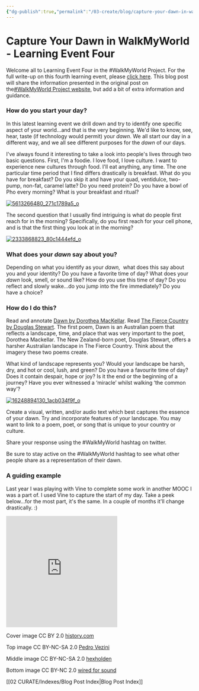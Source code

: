 ```yaml
---
{"dg-publish":true,"permalink":"/03-create/blog/capture-your-dawn-in-walk-my-world-learning-event-four/","title":"Capture Your Dawn in #WalkMyWorld - Learning Event Four","tags":["walkmyworld"]}
---
```


# Capture Your Dawn in WalkMyWorld - Learning Event Four

Welcome all to Learning Event Four in the #WalkMyWorld Project. For the full write-up on this fourth learning event, please [click here](http://bit.ly/walk2015LE4). This blog post will share the information presented in the original post on the[#WalkMyWorld Project website](https://sites.google.com/site/walkmyworldproject/), but add a bit of extra information and guidance.

### How do you start your day?

In this latest learning event we drill down and try to identify one specific aspect of your world...and that is the very beginning. We'd like to know, see, hear, taste (if technology would permit) your _dawn_. We all start our day in a different way, and we all see different purposes for the _dawn_ of our days.

I've always found it interesting to take a look into people's lives through two basic questions. First, I'm a foodie. I love food, I love culture. I want to experience new cultures through food. I'll eat anything, any time. The one particular time period that I find differs drastically is breakfast. What do you have for breakfast? Do you skip it and have your quad, ventidulce, two-pump, non-fat, caramel latte? Do you need protein? Do you have a bowl of Pho every morning? What is your breakfast and ritual?

[![5613266480_271c1789a5_o](images/5613266480_271c1789a5_o-300x276.jpg)](http://wiobyrne.com/wp-content/uploads/2015/02/5613266480_271c1789a5_o.jpg)

The second question that I usually find intriguing is what do people first reach for in the morning? Specifically, do you first reach for your cell phone, and is that the first thing you look at in the morning?

[![2333868823_80c1444efd_o](images/2333868823_80c1444efd_o-300x225.jpg)](http://wiobyrne.com/wp-content/uploads/2015/02/2333868823_80c1444efd_o.jpg)

### What does your _dawn_ say about you?

Depending on what you identify as your _dawn,_  what does this say about you and your identity? Do you have a favorite time of day? What does your _dawn_ look, smell, or sound like? How do you use this time of day? Do you reflect and slowly wake...do you jump into the fire immediately? Do you have a choice?

### How do I do this?

Read and annotate [Dawn by Dorothea MacKellar](http://genius.com/W-ian-obyrne-dorothea-mackellars-dawn-annotated). Read [The Fierce Country by Douglas Stewart](http://www.poetrylibrary.edu.au/poets/stewart-douglas/1-the-fierce-country-0342025#). The first poem, Dawn is an Australian poem that reflects a landscape, time, and place that was very important to the poet, Dorothea Mackellar. The New Zealand-born poet, Douglas Stewart, offers a harsher Australian landscape in The Fierce Country. Think about the imagery these two poems create.

What kind of landscape represents you? Would your landscape be harsh, dry, and hot or cool, lush, and green? Do you have a favourite time of day? Does it contain despair, hope or joy? Is it the end or the beginning of a journey? Have you ever witnessed a ‘miracle’ whilst walking ‘the common way’?

[![16248894130_1acb034f9f_o](images/16248894130_1acb034f9f_o-300x205.jpg)](http://wiobyrne.com/wp-content/uploads/2015/02/16248894130_1acb034f9f_o.jpg)

Create a visual, written, and/or audio text which best captures the essence of your dawn. Try and incorporate features of your landscape. You may want to link to a poem, poet, or song that is unique to your country or culture.

Share your response using the #WalkMyWorld hashtag on twitter.

Be sure to stay active on the #WalkMyWorld hashtag to see what other people share as a representation of their dawn.

### A guiding example

Last year I was playing with Vine to complete some work in another MOOC I was a part of. I used Vine to capture the start of my day. Take a peek below...for the most part, it's the same. In a couple of months it'll change drastically. :)

<iframe src="https://vine.co/v/hzWTBMQ79Wv/embed/simple" width="300" height="300" frameborder="0"></iframe>

<script src="https://platform.vine.co/static/scripts/embed.js"></script>

Cover image CC BY 2.0 [history.com](http://www.history.com/photos/martin-luther-king-jr)

Top image CC BY-NC-SA 2.0 [Pedro Vezini](https://www.flickr.com/photos/pedrovezini/5613266480/in/photolist-2vbxKn-2Uz7uA-6jGfd7-8jRDEi-2wbCsH-bqXPtF-97H3b2-9y2syy-oAeNAn-dLvHjR-a7C4ZK-7ZATv7-4wUh8t-dNbaM8-2VqRbB-51r1Wy-pgid3q-98ngs1-3KioLa-FPcvE-j7ncBi-h3zvt-24dtqu-4S3NF2-6rHess-pMuY1g-ond9yX-gFgToR-nHj7Q8-8BdEYU-4mG6L2-5ogDxE-68Lu7X-4JzLcE-dVxapA-6XCqBv-6JsD2k-gXFdh2-Q67Um-6fNGAD-5pNi1G-AnYAh-6ANdTK-5HGySp-qV37QF-ofoSdf-7w6nYn-7q1LNd-e49Xdb-e7523z)

Middle image CC BY-NC-SA 2.0 [hexholden](https://www.flickr.com/photos/hexholden/2333868823/in/photolist-4yeFTD-4ZbUD8-4TMqTW-6LYTtd-8zSZh8-u3aMs-5Msngx-cV1Tpb-7qBroR-2eiqvj-66wzGA-5Z62iq-6jTQ6Y-99rXAD-79f45P-4z8pJS-cV1TRN-8hify7-cV1XcY-8hifuo-HxG83-agnuNU-4g8C5n-cV1XVq-9ZS6CM-cV1Wes-3t2Swk-dQ1Dxm-4Qb4rt-dHf3D3-cV1YFN-cV1VFC-898Dnu-ddmFxU-8VXaCN-5uYYsz-cV1Zgo-cV1W41-cV1Vih-cV1XJf-cV1Y9A-cV1Vuh-cV1VS3-cV1ZMb-cV1ZVN-cV1ZBu-cV1YjA-cV1XnC-cV1YRw-cV1Yub)

Bottom image CC BY-NC 2.0 [wired for sound](https://www.flickr.com/photos/wiredforsound23/16248894130/in/photolist-qKRQ85-a43kJD-4ZBXTj-hosB8Q-nepJwP-99ekCN-4dJpNj-pDpto6-pe3cUt-7Mhtjx-mwQkvS-guqnae-8kNzF8-fuQHS8-7aWZAi-s2YjL-dozR4Y-4hUFCw-nEkqZ-oHRABK-dS2TKo-bQTspK-p15XiV-9sKcvF-p16aKt-oYjF8N-dA2Fiz-auFBhm-auCWE4-bpke44-6VgKyY-56kXPq-fHueZ7-bK5E5i-9zEets-9vPykE-bK75Ca-oHSadA-6xTqsn-auFMGm-6Ts9cD-oEkeBy-a1wpQx-oHRQtU-6zuD6q-5rxtX6-7VvuYY-a1w6cn-auFpro-dCGyk8)

[[02 CURATE/Indexes/Blog Post Index\|Blog Post Index]]